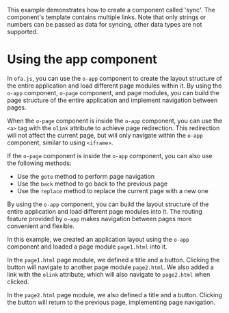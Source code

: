 This example demonstrates how to create a component called 'sync'. The component's template contains multiple links. Note that only strings or numbers can be passed as data for syncing, other data types are not supported.

# Using the app component

In `ofa.js`, you can use the `o-app` component to create the layout structure of the entire application and load different page modules within it. By using the `o-app` component, `o-page` component, and page modules, you can build the page structure of the entire application and implement navigation between pages.

When the `o-page` component is inside the `o-app` component, you can use the `<a>` tag with the `olink` attribute to achieve page redirection. This redirection will not affect the current page, but will only navigate within the `o-app` component, similar to using `<iframe>`.

If the `o-page` component is inside the `o-app` component, you can also use the following methods:

- Use the `goto` method to perform page navigation
- Use the `back` method to go back to the previous page
- Use the `replace` method to replace the current page with a new one

By using the `o-app` component, you can build the layout structure of the entire application and load different page modules into it. The routing feature provided by `o-app` makes navigation between pages more convenient and flexible.

In this example, we created an application layout using the `o-app` component and loaded a page module `page1.html` into it.

In the `page1.html` page module, we defined a title and a button. Clicking the button will navigate to another page module `page2.html`. We also added a link with the `olink` attribute, which will also navigate to `page2.html` when clicked.

In the `page2.html` page module, we also defined a title and a button. Clicking the button will return to the previous page, implementing page navigation.
